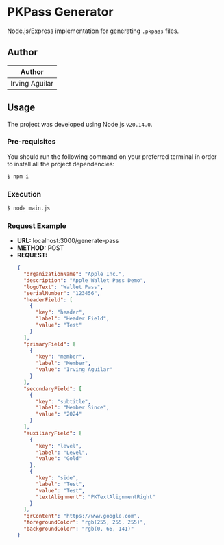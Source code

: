 # PKPass Generator

Node.js/Express implementation for generating `.pkpass` files.

## Author

| Author         |
|----------------|
| Irving Aguilar |

## Usage

The project was developed using Node.js `v20.14.0`.

### Pre-requisites

You should run the following command on your preferred terminal in order to install all the project dependencies:

```bash
$ npm i
```

### Execution

```bash
$ node main.js
```
### Request Example

- **URL:** localhost:3000/generate-pass
- **METHOD:** POST
- **REQUEST:**
    ```json
    {
      "organizationName": "Apple Inc.",
      "description": "Apple Wallet Pass Demo",
      "logoText": "Wallet Pass",
      "serialNumber": "123456",
      "headerField": [
        {
          "key": "header",
          "label": "Header Field",
          "value": "Test"
        }
      ],
      "primaryField": [
        {
          "key": "member",
          "label": "Member",
          "value": "Irving Aguilar"
        }
      ],
      "secondaryField": [
        {
          "key": "subtitle",
          "label": "Member Since",
          "value": "2024"
        }
      ],
      "auxiliaryField": [
        {
          "key": "level",
          "label": "Level",
          "value": "Gold"
        },
        {
          "key": "side",
          "label": "Test",
          "value": "Test",
          "textAlignment": "PKTextAlignmentRight"
        }
      ],
      "qrContent": "https://www.google.com",
      "foregroundColor": "rgb(255, 255, 255)",
      "backgroundColor": "rgb(0, 66, 141)"
    }
    ```


